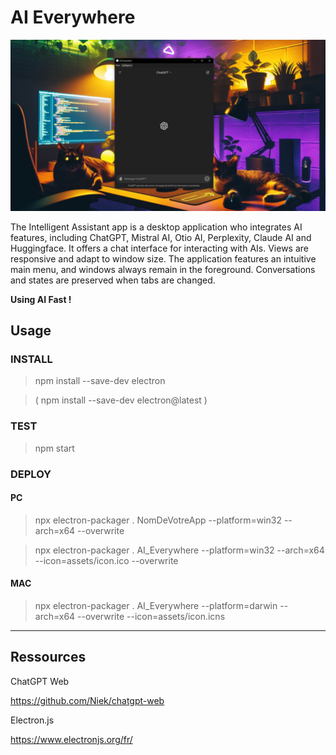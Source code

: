 # AI Everywhere

![AI Everywhere](screenshot.JPG)

The Intelligent Assistant app is a desktop application who integrates AI features, including ChatGPT, Mistral AI, Otio AI, Perplexity, Claude AI and Huggingface. It offers a chat interface for interacting with AIs. Views are responsive and adapt to window size. The application features an intuitive main menu, and windows always remain in the foreground. Conversations and states are preserved when tabs are changed.

**Using AI Fast !**

## Usage

### INSTALL

> npm install --save-dev electron

> ( npm install --save-dev electron@latest )

### TEST

> npm start


### DEPLOY

#### PC

> npx electron-packager . NomDeVotreApp --platform=win32 --arch=x64 --overwrite

> npx electron-packager . AI_Everywhere --platform=win32 --arch=x64 --icon=assets/icon.ico --overwrite


#### MAC 

> npx electron-packager . AI_Everywhere --platform=darwin --arch=x64 --overwrite --icon=assets/icon.icns


----


## Ressources 

ChatGPT Web

https://github.com/Niek/chatgpt-web


Electron.js

https://www.electronjs.org/fr/

